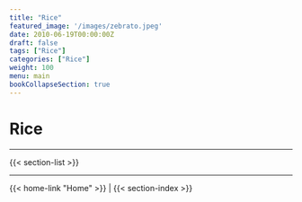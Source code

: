 ```yaml
---
title: "Rice"
featured_image: '/images/zebrato.jpeg'
date: 2010-06-19T00:00:00Z
draft: false
tags: ["Rice"]
categories: ["Rice"]
weight: 100
menu: main
bookCollapseSection: true
---
```

# Rice

---

{{< section-list >}}

---
{{< home-link "Home" >}} | {{< section-index >}}